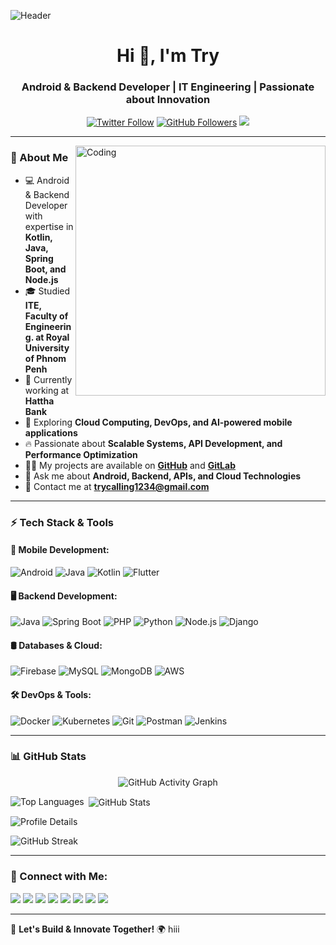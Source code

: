 ![Header](https://1.bp.blogspot.com/-7A4WynwLsMw/XbBpCXG8fHI/AAAAAAAAMt4/uOa1bpLskYgrwGbllhSu2SDj_Mig8SXJQCLcBGAsYHQ/s1600/2000_600px.gif)

<h1 align="center">Hi 👋, I'm Try</h1>
<h3 align="center">Android & Backend Developer | IT Engineering | Passionate about Innovation</h3>

<p align="center">
  <a href="https://twitter.com/trycalling1"><img src="https://img.shields.io/twitter/follow/trycalling1?logo=twitter&style=for-the-badge" alt="Twitter Follow" /></a>
  <a href="https://github.com/trycalling"><img src="https://img.shields.io/github/followers/trycalling?label=Followers&style=for-the-badge" alt="GitHub Followers" /></a>
  <a href="mailto:trycalling1234@gmail.com"><img src="https://img.shields.io/badge/Email-trycalling1234@gmail.com-red?style=for-the-badge&logo=gmail&logoColor=white"></a>
</p>

---

<img align="right" alt="Coding" width="400px" src="https://media1.giphy.com/media/2IudUHdI075HL02Pkk/giphy.gif?cid=6c09b952g1osz28hwqui5piox2wfpmh8cdc7a1hjbm43bows&ep=v1_gifs_search&rid=giphy.gif&ct=g">

### 🚀 About Me
- 💻 Android & Backend Developer with expertise in **Kotlin, Java, Spring Boot, and Node.js**
- 🎓 Studied **ITE, Faculty of Engineering. at Royal University of Phnom Penh**
- 💼 Currently working at **Hattha Bank**
- 🌱 Exploring **Cloud Computing, DevOps, and AI-powered mobile applications**
- 🔥 Passionate about **Scalable Systems, API Development, and Performance Optimization**
- 👨‍💻 My projects are available on **[GitHub](https://github.com/trycalling)** and **[GitLab](https://gitlab.com/trydevelopment)**
- 💬 Ask me about **Android, Backend, APIs, and Cloud Technologies**
- 📧 Contact me at **trycalling1234@gmail.com**

---

### ⚡ Tech Stack & Tools

#### 📱 Mobile Development:
![Android](https://img.shields.io/badge/Android-3DDC84?style=for-the-badge&logo=android&logoColor=white)
![Java](https://img.shields.io/badge/Java-ED8B00?style=for-the-badge&logo=openjdk&logoColor=white)
![Kotlin](https://img.shields.io/badge/Kotlin-0095D5?style=for-the-badge&logo=kotlin&logoColor=white)
![Flutter](https://img.shields.io/badge/Flutter-02569B?style=for-the-badge&logo=flutter&logoColor=white)

#### 🖥️ Backend Development:
![Java](https://img.shields.io/badge/Java-ED8B00?style=for-the-badge&logo=openjdk&logoColor=white)
![Spring Boot](https://img.shields.io/badge/Spring_Boot-6DB33F?style=for-the-badge&logo=spring-boot&logoColor=white)
![PHP](https://img.shields.io/badge/PHP-777BB4?style=for-the-badge&logo=php&logoColor=white)
![Python](https://img.shields.io/badge/Python-3776AB?style=for-the-badge&logo=python&logoColor=white)
![Node.js](https://img.shields.io/badge/Node.js-339933?style=for-the-badge&logo=node.js&logoColor=white)
![Django](https://img.shields.io/badge/Django-092E20?style=for-the-badge&logo=django&logoColor=white)

#### 🛢️ Databases & Cloud:
![Firebase](https://img.shields.io/badge/Firebase-FFCA28?style=for-the-badge&logo=firebase&logoColor=white)
![MySQL](https://img.shields.io/badge/MySQL-4479A1?style=for-the-badge&logo=mysql&logoColor=white)
![MongoDB](https://img.shields.io/badge/MongoDB-47A248?style=for-the-badge&logo=mongodb&logoColor=white)
![AWS](https://img.shields.io/badge/AWS-FF9900?style=for-the-badge&logo=amazonaws&logoColor=white)

#### 🛠️ DevOps & Tools:
![Docker](https://img.shields.io/badge/Docker-2496ED?style=for-the-badge&logo=docker&logoColor=white)
![Kubernetes](https://img.shields.io/badge/Kubernetes-326CE5?style=for-the-badge&logo=kubernetes&logoColor=white)
![Git](https://img.shields.io/badge/Git-F05032?style=for-the-badge&logo=git&logoColor=white)
![Postman](https://img.shields.io/badge/Postman-FF6C37?style=for-the-badge&logo=postman&logoColor=white)
![Jenkins](https://img.shields.io/badge/Jenkins-D24939?style=for-the-badge&logo=jenkins&logoColor=white)

---

### 📊 GitHub Stats
<p align="center">
  <img src="https://github-readme-activity-graph.vercel.app/graph?username=trycalling&theme=react-dark" alt="GitHub Activity Graph"/>
</p>

<p>
  <img align="left" src="https://github-readme-stats.vercel.app/api/top-langs?username=trycalling&show_icons=true&locale=en&layout=compact&theme=dark" alt="Top Languages" />
</p>

<p>&nbsp;<img align="center" src="https://github-readme-stats.vercel.app/api?username=trycalling&show_icons=true&locale=en&theme=dark" alt="GitHub Stats" /></p>

<p>
  <img align="center" src="https://github-profile-summary-cards.vercel.app/api/cards/profile-details?username=trycalling&theme=github_dark" alt="Profile Details" />
</p>

<p><img align="center" src="https://github-readme-streak-stats.herokuapp.com/?user=trycalling&theme=dark" alt="GitHub Streak" /></p>

---

### 🔗 Connect with Me:
<p>
<a href="https://twitter.com/trycalling1" target="blank"><img src="https://img.shields.io/badge/Twitter-1DA1F2?style=for-the-badge&logo=twitter&logoColor=white"></a>
<a href="https://stackoverflow.com/users/21700470/trycoding" target="blank"><img src="https://img.shields.io/badge/Stack%20Overflow-FE7A16?style=for-the-badge&logo=stack-overflow&logoColor=white"></a>
<a href="https://web.facebook.com/profile.php?id=100092326651375)" target="blank"><img src="https://img.shields.io/badge/Facebook-1877F2?style=for-the-badge&logo=facebook&logoColor=white"></a>
<a href="https://www.instagram.com/try_calling1/" target="blank"><img src="https://img.shields.io/badge/Instagram-E4405F?style=for-the-badge&logo=instagram&logoColor=white"></a>
<a href="https://www.linkedin.com/in/sroytry-neang-ab2048256/" target="_blank"><img src="https://img.shields.io/badge/LinkedIn-0A66C2?style=for-the-badge&logo=linkedin&logoColor=white"></a>
<a href="https://www.youtube.com/c/trycalling4009" target="blank"><img src="https://img.shields.io/badge/YouTube-FF0000?style=for-the-badge&logo=youtube&logoColor=white"></a>
<a href="https://discord.gg/ryk3r" target="blank"><img src="https://img.shields.io/badge/Discord-7289DA?style=for-the-badge&logo=discord&logoColor=white"></a>
<a href="https://developers.google.com/profile/u/trycoding" target="blank"><img src="https://img.shields.io/badge/Google%20Developer-4285F4?style=for-the-badge&logo=google&logoColor=white"></a>
</p>

---

🚀 **Let's Build & Innovate Together!** 🌍
hiii
